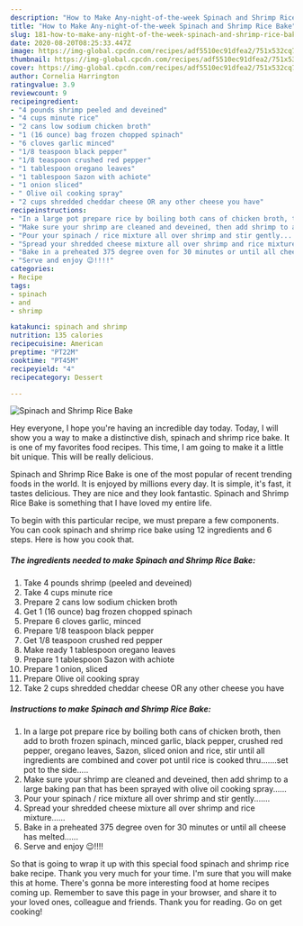 ```yaml
---
description: "How to Make Any-night-of-the-week Spinach and Shrimp Rice Bake"
title: "How to Make Any-night-of-the-week Spinach and Shrimp Rice Bake"
slug: 181-how-to-make-any-night-of-the-week-spinach-and-shrimp-rice-bake
date: 2020-08-20T08:25:33.447Z
image: https://img-global.cpcdn.com/recipes/adf5510ec91dfea2/751x532cq70/spinach-and-shrimp-rice-bake-recipe-main-photo.jpg
thumbnail: https://img-global.cpcdn.com/recipes/adf5510ec91dfea2/751x532cq70/spinach-and-shrimp-rice-bake-recipe-main-photo.jpg
cover: https://img-global.cpcdn.com/recipes/adf5510ec91dfea2/751x532cq70/spinach-and-shrimp-rice-bake-recipe-main-photo.jpg
author: Cornelia Harrington
ratingvalue: 3.9
reviewcount: 9
recipeingredient:
- "4 pounds shrimp peeled and deveined"
- "4 cups minute rice"
- "2 cans low sodium chicken broth"
- "1 (16 ounce) bag frozen chopped spinach"
- "6 cloves garlic minced"
- "1/8 teaspoon black pepper"
- "1/8 teaspoon crushed red pepper"
- "1 tablespoon oregano leaves"
- "1 tablespoon Sazon with achiote"
- "1 onion sliced"
- " Olive oil cooking spray"
- "2 cups shredded cheddar cheese OR any other cheese you have"
recipeinstructions:
- "In a large pot prepare rice by boiling both cans of chicken broth, then add to broth frozen spinach, minced garlic, black pepper, crushed red pepper, oregano leaves, Sazon, sliced onion and rice, stir until all ingredients are combined and cover pot until rice is cooked thru.......set pot to the side....."
- "Make sure your shrimp are cleaned and deveined, then add shrimp to a large baking pan that has been sprayed with olive oil cooking spray......"
- "Pour your spinach / rice mixture all over shrimp and stir gently......."
- "Spread your shredded cheese mixture all over shrimp and rice mixture......"
- "Bake in a preheated 375 degree oven for 30 minutes or until all cheese has melted......"
- "Serve and enjoy 😉!!!!"
categories:
- Recipe
tags:
- spinach
- and
- shrimp

katakunci: spinach and shrimp 
nutrition: 135 calories
recipecuisine: American
preptime: "PT22M"
cooktime: "PT45M"
recipeyield: "4"
recipecategory: Dessert

---
```



![Spinach and Shrimp Rice Bake](https://img-global.cpcdn.com/recipes/adf5510ec91dfea2/751x532cq70/spinach-and-shrimp-rice-bake-recipe-main-photo.jpg)

Hey everyone, I hope you're having an incredible day today. Today, I will show you a way to make a distinctive dish, spinach and shrimp rice bake. It is one of my favorites food recipes. This time, I am going to make it a little bit unique. This will be really delicious.

Spinach and Shrimp Rice Bake is one of the most popular of recent trending foods in the world. It is enjoyed by millions every day. It is simple, it's fast, it tastes delicious. They are nice and they look fantastic. Spinach and Shrimp Rice Bake is something that I have loved my entire life.




To begin with this particular recipe, we must prepare a few components. You can cook spinach and shrimp rice bake using 12 ingredients and 6 steps. Here is how you cook that.

<!--inarticleads1-->

##### The ingredients needed to make Spinach and Shrimp Rice Bake:

1. Take 4 pounds shrimp (peeled and deveined)
1. Take 4 cups minute rice
1. Prepare 2 cans low sodium chicken broth
1. Get 1 (16 ounce) bag frozen chopped spinach
1. Prepare 6 cloves garlic, minced
1. Prepare 1/8 teaspoon black pepper
1. Get 1/8 teaspoon crushed red pepper
1. Make ready 1 tablespoon oregano leaves
1. Prepare 1 tablespoon Sazon with achiote
1. Prepare 1 onion, sliced
1. Prepare  Olive oil cooking spray
1. Take 2 cups shredded cheddar cheese OR any other cheese you have




<!--inarticleads2-->

##### Instructions to make Spinach and Shrimp Rice Bake:

1. In a large pot prepare rice by boiling both cans of chicken broth, then add to broth frozen spinach, minced garlic, black pepper, crushed red pepper, oregano leaves, Sazon, sliced onion and rice, stir until all ingredients are combined and cover pot until rice is cooked thru.......set pot to the side.....
1. Make sure your shrimp are cleaned and deveined, then add shrimp to a large baking pan that has been sprayed with olive oil cooking spray......
1. Pour your spinach / rice mixture all over shrimp and stir gently.......
1. Spread your shredded cheese mixture all over shrimp and rice mixture......
1. Bake in a preheated 375 degree oven for 30 minutes or until all cheese has melted......
1. Serve and enjoy 😉!!!!




So that is going to wrap it up with this special food spinach and shrimp rice bake recipe. Thank you very much for your time. I'm sure that you will make this at home. There's gonna be more interesting food at home recipes coming up. Remember to save this page in your browser, and share it to your loved ones, colleague and friends. Thank you for reading. Go on get cooking!
